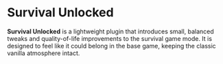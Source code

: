 # Survival Unlocked

**Survival Unlocked** is a lightweight plugin that introduces small, balanced tweaks and quality-of-life
improvements to the survival game mode. It is designed to feel like it could belong in the base game,
keeping the classic vanilla atmosphere intact.
